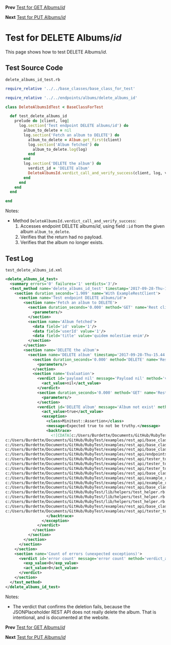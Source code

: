 <!--- GENERATED FILE, DO NOT EDIT --->
**Prev** [Test for GET Albums/_id_](./GetAlbumsId.md)

**Next** [Test for PUT Albums/_id_](./PutAlbumsId.md)


# Test for DELETE Albums/_id_

This page shows how to test DELETE Albums/_id_.

## Test Source Code

<code>delete_albums_id_test.rb</code>
```ruby
require_relative '../../base_classes/base_class_for_test'

require_relative '../../endpoints/albums/delete_albums_id'

class DeleteAlbumsIdTest < BaseClassForTest

  def test_delete_albums_id
    prelude do |client, log|
      log.section('Test endpoint DELETE albums/id') do
        album_to_delete = nil
        log.section('Fetch an album to DELETE') do
          album_to_delete = Album.get_first(client)
          log.section('Album fetched') do
            album_to_delete.log(log)
          end
        end
        log.section('DELETE the album') do
          verdict_id = 'DELETE album'
          DeleteAlbumsId.verdict_call_and_verify_success(client, log, verdict_id, album_to_delete)
        end
      end
    end
  end

end
```

Notes:

- Method <code>DeleteAlbumsId.verdict_call_and_verify_success</code>:
  1.  Accesses endpoint DELETE albums/_id_, using field <code>:id</code> from the given album <code>album_to_delete</code>.
  2.  Verifies that the return had no payload.
  3.  Verifies that the album no longer exists.

##  Test Log

<code>test_delete_albums_id.xml</code>
```xml
<delete_albums_id_test>
  <summary errors='0' failures='1' verdicts='3'/>
  <test_method name='delete_albums_id_test' timestamp='2017-09-28-Thu-15.44.09.742'>
    <section duration_seconds='1.909' name='With ExampleRestClient'>
      <section name='Test endpoint DELETE albums/id'>
        <section name='Fetch an album to DELETE'>
          <section duration_seconds='0.000' method='GET' name='Rest client' timestamp='2017-09-28-Thu-15.44.09.746' url='https://jsonplaceholder.typicode.com/albums'>
            <parameters/>
          </section>
          <section name='Album fetched'>
            <data field='id' value='1'/>
            <data field='userId' value='1'/>
            <data field='title' value='quidem molestiae enim'/>
          </section>
        </section>
        <section name='DELETE the album'>
          <section name='DELETE album' timestamp='2017-09-28-Thu-15.44.11.282'>
            <section duration_seconds='0.000' method='DELETE' name='Rest client' timestamp='2017-09-28-Thu-15.44.11.283' url='https://jsonplaceholder.typicode.com/albums/1'>
              <parameters/>
            </section>
            <section name='Evaluation'>
              <verdict id='payload nil' message='Payload nil' method='verdict_assert_nil?' outcome='passed' volatile='false'>
                <act_value>nil</act_value>
              </verdict>
              <section duration_seconds='0.000' method='GET' name='Rest client' timestamp='2017-09-28-Thu-15.44.11.586' url='https://jsonplaceholder.typicode.com/albums/1'>
                <parameters/>
              </section>
              <verdict id='DELETE album' message='Album not exist' method='verdict_refute?' outcome='failed' volatile='false'>
                <act_value>true</act_value>
                <exception>
                  <class>Minitest::Assertion</class>
                  <message>Expected true to not be truthy.</message>
                  <backtrace>
                    <![CDATA[c:/Users/Burdette/Documents/GitHub/RubyTest/examples/rest_api/base_classes/base_class_for_resource.rb:25:in `verdict_not_exist?'
c:/Users/Burdette/Documents/GitHub/RubyTest/examples/rest_api/base_classes/endpoints/base_class_for_delete_id.rb:21:in `block (2 levels) in verdict_call_and_verify_success'
c:/Users/Burdette/Documents/GitHub/RubyTest/examples/rest_api/base_classes/endpoints/base_class_for_delete_id.rb:18:in `block in verdict_call_and_verify_success'
c:/Users/Burdette/Documents/GitHub/RubyTest/examples/rest_api/base_classes/endpoints/base_class_for_delete_id.rb:16:in `verdict_call_and_verify_success'
c:/Users/Burdette/Documents/GitHub/RubyTest/examples/rest_api/endpoints/albums/delete_albums_id.rb:14:in `verdict_call_and_verify_success'
c:/Users/Burdette/Documents/GitHub/RubyTest/examples/rest_api/tester_tour/tests/delete_albums_id_test.rb:19:in `block (3 levels) in test_delete_albums_id'
c:/Users/Burdette/Documents/GitHub/RubyTest/examples/rest_api/tester_tour/tests/delete_albums_id_test.rb:17:in `block (2 levels) in test_delete_albums_id'
c:/Users/Burdette/Documents/GitHub/RubyTest/examples/rest_api/tester_tour/tests/delete_albums_id_test.rb:9:in `block in test_delete_albums_id'
c:/Users/Burdette/Documents/GitHub/RubyTest/examples/rest_api/base_classes/base_class_for_test.rb:13:in `block (2 levels) in prelude'
c:/Users/Burdette/Documents/GitHub/RubyTest/examples/rest_api/example_rest_client.rb:18:in `block in with'
c:/Users/Burdette/Documents/GitHub/RubyTest/examples/rest_api/example_rest_client.rb:14:in `with'
c:/Users/Burdette/Documents/GitHub/RubyTest/examples/rest_api/base_classes/base_class_for_test.rb:12:in `block in prelude'
c:/Users/Burdette/Documents/GitHub/RubyTest/lib/helpers/test_helper.rb:23:in `block (2 levels) in test'
c:/Users/Burdette/Documents/GitHub/RubyTest/lib/helpers/test_helper.rb:22:in `block in test'
c:/Users/Burdette/Documents/GitHub/RubyTest/lib/helpers/test_helper.rb:21:in `test'
c:/Users/Burdette/Documents/GitHub/RubyTest/examples/rest_api/base_classes/base_class_for_test.rb:11:in `prelude'
c:/Users/Burdette/Documents/GitHub/RubyTest/examples/rest_api/tester_tour/tests/delete_albums_id_test.rb:8:in `test_delete_albums_id']]>
                  </backtrace>
                </exception>
              </verdict>
            </section>
          </section>
        </section>
      </section>
    </section>
    <section name='Count of errors (unexpected exceptions)'>
      <verdict id='error count' message='error count' method='verdict_assert_equal?' outcome='passed' volatile='true'>
        <exp_value>0</exp_value>
        <act_value>0</act_value>
      </verdict>
    </section>
  </test_method>
</delete_albums_id_test>
```

Notes:

- The verdict that confirms the deletion fails, because the JSONPlaceholder REST API does not really delete the album.  That is intentional, and is documented at the website.

**Prev** [Test for GET Albums/_id_](./GetAlbumsId.md)

**Next** [Test for PUT Albums/_id_](./PutAlbumsId.md)

